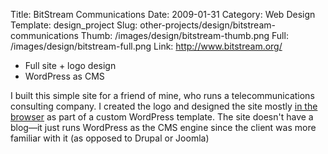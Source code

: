 Title: BitStream Communications
Date: 2009-01-31
Category: Web Design
Template: design_project
Slug: other-projects/design/bitstream-communications
Thumb: /images/design/bitstream-thumb.png
Full: /images/design/bitstream-full.png
Link: http://www.bitstream.org/


* Full site + logo design
* WordPress as CMS

I built this simple site for a friend of mine, who runs a telecommunications consulting company. I created the logo and designed the site mostly [in the browser](http://24ways.org/2009/make-your-mockup-in-markup "24 ways: Make Your Mockup in Markup") as part of a custom WordPress template. The site doesn't have a blog—it just runs WordPress as the CMS engine since the client was more familiar with it (as opposed to Drupal or Joomla)
